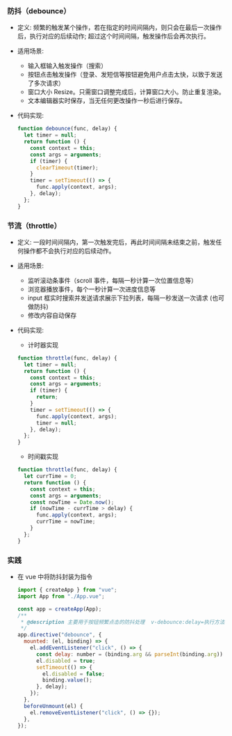 ### **防抖（debounce）**

- 定义: 频繁的触发某个操作，若在指定的时间间隔内，则只会在最后一次操作后，执行对应的后续动作; 超过这个时间间隔，触发操作后会再次执行。

- 适用场景:

  - 输入框输入触发操作（搜索）
  - 按钮点击触发操作（登录、发短信等按钮避免用户点击太快，以致于发送了多次请求）
  - 窗口大小 Resize。只需窗口调整完成后，计算窗口大小。防止重复渲染。
  - 文本编辑器实时保存，当无任何更改操作一秒后进行保存。

- 代码实现:

  ```js
  function debounce(func, delay) {
    let timer = null;
    return function () {
      const context = this;
      const args = arguments;
      if (timer) {
        clearTimeout(timer);
      }
      timer = setTimeout(() => {
        func.apply(context, args);
      }, delay);
    };
  }
  ```

### **节流（throttle）**

- 定义: 一段时间间隔内，第一次触发完后，再此时间间隔未结束之前，触发任何操作都不会执行对应的后续动作。

- 适用场景:

  - 监听滚动条事件（scroll 事件，每隔一秒计算一次位置信息等）
  - 浏览器播放事件，每个一秒计算一次进度信息等
  - input 框实时搜索并发送请求展示下拉列表，每隔一秒发送一次请求 (也可做防抖)
  - 修改内容自动保存

- 代码实现:

  - 计时器实现

  ```js
  function throttle(func, delay) {
    let timer = null;
    return function () {
      const context = this;
      const args = arguments;
      if (timer) {
        return;
      }
      timer = setTimeout(() => {
        func.apply(context, args);
        timer = null;
      }, delay);
    };
  }
  ```

  - 时间戳实现

  ```js
  function throttle(func, delay) {
    let currTime = 0;
    return function () {
      const context = this;
      const args = arguments;
      const nowTime = Date.now();
      if (nowTime - currTime > delay) {
        func.apply(context, args);
        currTime = nowTime;
      }
    };
  }
  ```

### 实践

- 在 vue 中将防抖封装为指令

  ```js
  import { createApp } from "vue";
  import App from "./App.vue";

  const app = createApp(App);
  /**
   * @description 主要用于按钮频繁点击的防抖处理  v-debounce:delay=执行方法； delay默认为 500
   */
  app.directive("debounce", {
    mounted: (el, binding) => {
      el.addEventListener("click", () => {
        const delay: number = (binding.arg && parseInt(binding.arg)) || 500;
        el.disabled = true;
        setTimeout(() => {
          el.disabled = false;
          binding.value();
        }, delay);
      });
    },
    beforeUnmount(el) {
      el.removeEventListener("click", () => {});
    },
  });
  ```
